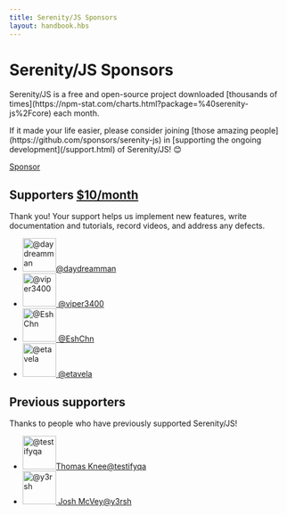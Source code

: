 ```yaml
---
title: Serenity/JS Sponsors
layout: handbook.hbs
---
```

# Serenity/JS Sponsors

<div class="pro-tip">
    <div class="icon"><i class="fab fa-github"></i></div>
    <div class="text">
        <p>
            Serenity/JS is a free and open-source project downloaded [thousands of times](https://npm-stat.com/charts.html?package=%40serenity-js%2Fcore) each month.
        </p>
        <p>
            If it made your life easier, please consider joining [those amazing people](https://github.com/sponsors/serenity-js) in [supporting the ongoing development](/support.html) of Serenity/JS! 😊
        </p>
        <p><a class="github-button" href="https://github.com/sponsors/serenity-js" data-icon="octicon-heart" data-size="large" aria-label="Sponsor Serenity/JS on GitHub">Sponsor</a></p>
    </div>
</div>
    
    
## Supporters <a class="tier" href="https://github.com/sponsors/serenity-js">$10/month</a>

Thank you! Your support helps us implement new features, write documentation and tutorials, record videos, and address any defects.

<ul class="supporters">
    <li>
        <a href="https://github.com/daydreamman" target="_blank" title="@daydreamman"><img height="60" width="60" alt="@daydreamman" src="https://avatars3.githubusercontent.com/u/4936131?s=120&v=4" /><span class="name"></span><span class="nickname">@daydreamman</span></a>
    </li>
    <li>
        <a href="https://github.com/viper3400" target="_blank" title="@viper3400"><img height="60" width="60" alt="@viper3400" src="https://avatars.githubusercontent.com/u/11006334?s=460&u=f6e1dda2c008a6168a555dce5ee4774faf771f94&v=4" />
<span class="name"></span><span class="nickname">@viper3400</span></a>
    </li>
    <li>
        <a href="https://github.com/EshChn" target="_blank" title="@EshChn"><img height="60" width="60" alt="@EshChn" src="https://avatars.githubusercontent.com/u/9217895?v=4" />
<span class="name"></span><span class="nickname">@EshChn</span></a>
    </li>
    <li>
        <a href="https://github.com/etavela" target="_blank" title="@etavela"><img height="60" width="60" alt="@etavela" src="https://avatars.githubusercontent.com/u/5199168?v=4" />
<span class="name"></span><span class="nickname">@etavela</span></a>
    </li>
</ul>

## Previous supporters

Thanks to people who have previously supported Serenity/JS!

<ul class="supporters">
    <li>
        <a href="https://github.com/testifyqa" target="_blank" title="@testifyqa"><img height="60" width="60" alt="@testifyqa" src="https://avatars0.githubusercontent.com/u/57488668?s=120&amp;v=4"><span class="name">Thomas Knee</span><span class="nickname">@testifyqa</span></a>
    </li>
    <li>
        <a href="https://github.com/y3rsh" target="_blank" title="@y3rsh"><img height="60" width="60" alt="@y3rsh" src="https://avatars1.githubusercontent.com/u/502770?s=460&u=26c47ef01b759c45b6a9cee3d0a1276a2c814b30&v=4" />
<span class="name">Josh McVey</span><span class="nickname">@y3rsh</span></a>
    </li>
</ul>
